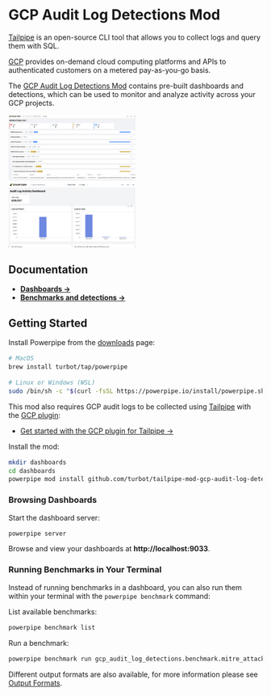 # GCP Audit Log Detections Mod

[Tailpipe](https://tailpipe.io) is an open-source CLI tool that allows you to collect logs and query them with SQL.

[GCP](https://cloud.google.com) provides on-demand cloud computing platforms and APIs to authenticated customers on a metered pay-as-you-go basis.

The [GCP Audit Log Detections Mod](https://hub.powerpipe.mods/turbot/tailpipe-mod-gcp-audit-log-detections) contains pre-built dashboards and detections, which can be used to monitor and analyze activity across your GCP projects.

<img src="https://raw.githubusercontent.com/turbot/tailpipe-mod-gcp-audit-log-detections/main/docs/images/gcp_audit_log_mitre_dashboard.png" width="50%" type="thumbnail"/>
<img src="https://raw.githubusercontent.com/turbot/tailpipe-mod-gcp-audit-log-detections/main/docs/images/gcp_audit_log_activity_dashboard.png" width="50%" type="thumbnail"/>

## Documentation

- **[Dashboards →](https://hub.powerpipe.io/mods/turbot/tailpipe-mod-gcp-audit-log-detections/dashboards)**
- **[Benchmarks and detections →](https://hub.powerpipe.io/mods/turbot/tailpipe-mod-gcp-audit-log-detections/benchmarks)**

## Getting Started

Install Powerpipe from the [downloads](https://powerpipe.io/downloads) page:

```sh
# MacOS
brew install turbot/tap/powerpipe
```

```sh
# Linux or Windows (WSL)
sudo /bin/sh -c "$(curl -fsSL https://powerpipe.io/install/powerpipe.sh)"
```

This mod also requires GCP audit logs to be collected using [Tailpipe](https://tailpipe.io) with the [GCP plugin](https://hub.tailpipe.io/plugins/turbot/gcp):
- [Get started with the GCP plugin for Tailpipe →](https://hub.tailpipe.io/plugins/turbot/gcp#getting-started)

Install the mod:

```sh
mkdir dashboards
cd dashboards
powerpipe mod install github.com/turbot/tailpipe-mod-gcp-audit-log-detections
```

### Browsing Dashboards

Start the dashboard server:

```sh
powerpipe server
```

Browse and view your dashboards at **http://localhost:9033**.

### Running Benchmarks in Your Terminal

Instead of running benchmarks in a dashboard, you can also run them within your
terminal with the `powerpipe benchmark` command:

List available benchmarks:

```sh
powerpipe benchmark list
```

Run a benchmark:

```sh
powerpipe benchmark run gcp_audit_log_detections.benchmark.mitre_attack_v161
```

Different output formats are also available, for more information please see
[Output Formats](https://powerpipe.io/docs/reference/cli/benchmark#output-formats).
